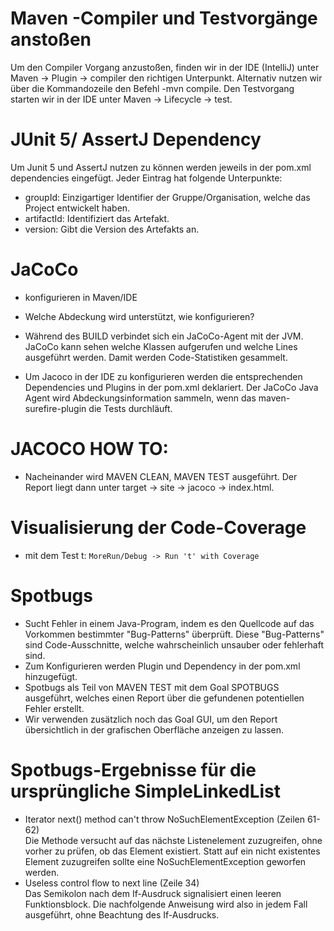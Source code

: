 # Maven -Compiler und Testvorgänge anstoßen
Um den Compiler Vorgang anzustoßen, finden wir in der IDE (IntelliJ) unter Maven → Plugin → compiler den richtigen Unterpunkt. Alternativ nutzen wir über die Kommandozeile den Befehl -mvn compile.
Den Testvorgang starten wir in der IDE unter Maven → Lifecycle → test.

# JUnit 5/ AssertJ Dependency
Um Junit 5 und AssertJ nutzen zu können werden jeweils in der pom.xml dependencies eingefügt. Jeder Eintrag hat folgende Unterpunkte:
- groupId: Einzigartiger Identifier der Gruppe/Organisation, welche das Project entwickelt haben.
- artifactId: Identifiziert das Artefakt.
- version: Gibt die Version des Artefakts an.

# JaCoCo
- konfigurieren in Maven/IDE
- Welche Abdeckung wird unterstützt, wie konfigurieren?

- Während des BUILD verbindet sich ein JaCoCo-Agent mit der JVM. JaCoCo kann sehen welche Klassen aufgerufen und welche Lines ausgeführt werden. Damit werden Code-Statistiken gesammelt.
- Um Jacoco in der IDE zu konfigurieren werden die entsprechenden Dependencies und Plugins in der pom.xml deklariert. Der JaCoCo Java Agent wird Abdeckungsinformation sammeln, wenn das maven-surefire-plugin die Tests durchläuft.

# JACOCO HOW TO:
- Nacheinander wird MAVEN CLEAN, MAVEN TEST ausgeführt. Der Report liegt dann unter target → site → jacoco → index.html.

# Visualisierung der Code-Coverage
- mit dem Test t: ```MoreRun/Debug -> Run 't' with Coverage```

# Spotbugs
- Sucht Fehler in einem Java-Program, indem es den Quellcode auf das Vorkommen bestimmter "Bug-Patterns" überprüft. Diese "Bug-Patterns" sind Code-Ausschnitte, welche wahrscheinlich unsauber oder fehlerhaft sind. 
- Zum Konfigurieren werden Plugin und Dependency in der pom.xml hinzugefügt.
- Spotbugs als Teil von MAVEN TEST mit dem Goal SPOTBUGS ausgeführt, welches einen Report über die gefundenen potentiellen Fehler erstellt.
- Wir verwenden zusätzlich noch das Goal GUI, um den Report übersichtlich in der grafischen Oberfläche anzeigen zu lassen.

# Spotbugs-Ergebnisse für die ursprüngliche SimpleLinkedList
- Iterator next() method can't throw NoSuchElementException (Zeilen 61-62) \
  Die Methode versucht auf das nächste Listenelement zuzugreifen, ohne vorher zu prüfen, ob das Element existiert. Statt auf ein nicht existentes Element zuzugreifen sollte eine NoSuchElementException geworfen werden.
- Useless control flow to next line (Zeile 34) \
  Das Semikolon nach dem If-Ausdruck signalisiert einen leeren Funktionsblock. Die nachfolgende Anweisung wird also in jedem Fall ausgeführt, ohne Beachtung des If-Ausdrucks. 
